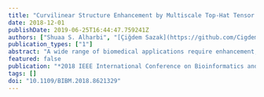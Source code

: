 ```yaml
---
title: "Curvilinear Structure Enhancement by Multiscale Top-Hat Tensor in 2D/3D Images"
date: 2018-12-01
publishDate: 2019-06-25T16:44:47.759241Z
authors: ["Shuaa S. Alharbi", "[Çiğdem Sazak](https://github.com/CigdemSazak/)", "chas", "[Boguslaw Obara](https://community.dur.ac.uk/boguslaw.obara/)"]
publication_types: ["1"]
abstract: "A wide range of biomedical applications require enhancement, detection, quantification and modelling of curvilinear structures in 2D and 3D images. Curvilinear structure enhancement is a crucial step for further analysis, but many of the enhancement approaches still suffer from contrast variations and noise. This can be addressed using a multiscale approach that produces a better quality enhancement for low contrast and noisy images compared with a single-scale approach in a wide range of biomedical images. Here, we propose the Multiscale Top-Hat Tensor (MTHT) approach, which combines multiscale morphological filtering with a local tensor representation of curvilinear structures in 2D and 3D images. The proposed approach is validated on synthetic and real data, and is also compared to the state-of-the-art approaches. Our results show that the proposed approach achieves high-quality curvilinear structure enhancement in synthetic examples and in a wide range of 2D and 3D images."
featured: false
publication: "*2018 IEEE International Conference on Bioinformatics and Biomedicine (BIBM)*"
tags: []
doi: "10.1109/BIBM.2018.8621329"
---
```

